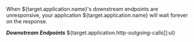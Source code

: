 When ${target.application.name}'s downstream endpoints are unresponsive, your application ${target.application.name} will wait forever on the response.


***Downstream Endpoints***
${target.application.http-outgoing-calls[]:ul}